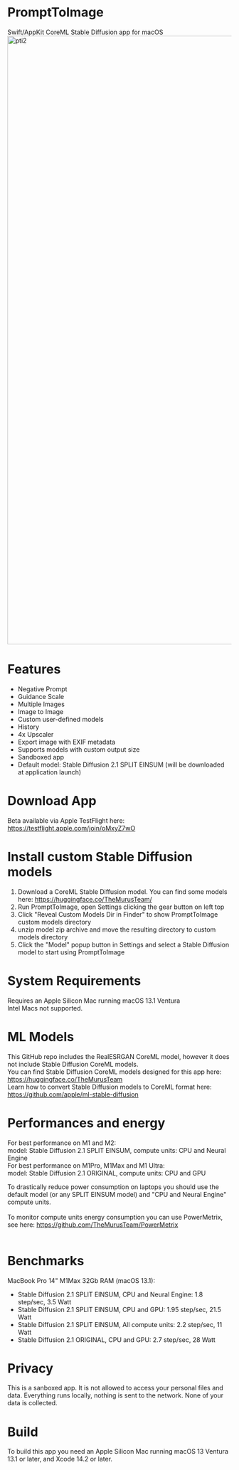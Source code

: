 # PromptToImage
Swift/AppKit CoreML Stable Diffusion app for macOS
<img width="1369" alt="pti2" src="https://user-images.githubusercontent.com/27217431/209742328-6286bb18-fa36-40e2-b1d1-639aadd09cf5.png">


# Features
- Negative Prompt
- Guidance Scale
- Multiple Images
- Image to Image
- Custom user-defined models
- History
- 4x Upscaler 
- Export image with EXIF metadata
- Supports models with custom output size
- Sandboxed app
- Default model: Stable Diffusion 2.1 SPLIT EINSUM (will be downloaded at application launch)

# Download App 
Beta available via Apple TestFlight here: https://testflight.apple.com/join/oMxyZ7wO

# Install custom Stable Diffusion models<br>
1. Download a CoreML Stable Diffusion model. You can find some models here: https://huggingface.co/TheMurusTeam/
2. Run PromptToImage, open Settings clicking the gear button on left top
3. Click "Reveal Custom Models Dir in Finder" to show PromptToImage custom models directory
4. unzip model zip archive and move the resulting directory to custom models directory
5. Click the "Model" popup button in Settings and select a Stable Diffusion model to start using PromptToImage

# System Requirements
Requires an Apple Silicon Mac running macOS 13.1 Ventura<br>
Intel Macs not supported.

# ML Models
This GitHub repo includes the RealESRGAN CoreML model, however it does not include Stable Diffusion CoreML models.<br>
You can find Stable Diffusion CoreML models designed for this app here:
https://huggingface.co/TheMurusTeam<br>
Learn how to convert Stable Diffusion models to CoreML format here: https://github.com/apple/ml-stable-diffusion

# Performances and energy
For best performance on M1 and M2:<br>
model: Stable Diffusion 2.1 SPLIT EINSUM, compute units: CPU and Neural Engine<br>
For best performance on M1Pro, M1Max and M1 Ultra:<br>
model: Stable Diffusion 2.1 ORIGINAL, compute units: CPU and GPU<br>

To drastically reduce power consumption on laptops you should use the default model (or any SPLIT EINSUM model) and "CPU and Neural Engine" compute units.<br><br>
To monitor compute units energy consumption you can use PowerMetrix, see here: https://github.com/TheMurusTeam/PowerMetrix<br><br>

# Benchmarks 
MacBook Pro 14" M1Max 32Gb RAM (macOS 13.1):
- Stable Diffusion 2.1 SPLIT EINSUM, CPU and Neural Engine:  1.8 step/sec,   3.5 Watt
- Stable Diffusion 2.1 SPLIT EINSUM, CPU and GPU:            1.95 step/sec,  21.5 Watt
- Stable Diffusion 2.1 SPLIT EINSUM, All compute units:      2.2 step/sec,   11 Watt
- Stable Diffusion 2.1 ORIGINAL, CPU and GPU:                2.7 step/sec,   28 Watt


# Privacy
This is a sanboxed app. It is not allowed to access your personal files and data. Everything runs locally, nothing is sent to the network. None of your data is collected. <br>

# Build 
To build this app you need an Apple Silicon Mac running macOS 13 Ventura 13.1 or later, and Xcode 14.2 or later.






